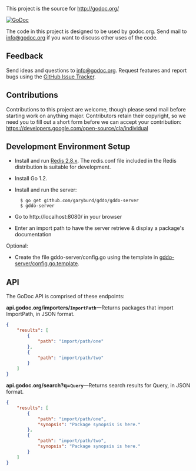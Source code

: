 This project is the source for http://godoc.org/

[![GoDoc](https://godoc.org/github.com/garyburd/gddo?status.png)](http://godoc.org/github.com/garyburd/gddo)

The code in this project is designed to be used by godoc.org. Send mail to
info@godoc.org if you want to discuss other uses of the code.

Feedback
--------

Send ideas and questions to info@godoc.org. Request features and report bugs
using the [GitHub Issue
Tracker](https://github.com/garyburd/gopkgdoc/issues/new). 


Contributions
-------------
Contributions to this project are welcome, though please send mail before
starting work on anything major. Contributors retain their copyright, so we
need you to fill out a short form before we can accept your contribution:
https://developers.google.com/open-source/cla/individual

Development Environment Setup
-----------------------------

- Install and run [Redis 2.8.x](http://redis.io/download). The redis.conf file included in the Redis distribution is suitable for development.
- Install Go 1.2.
- Install and run the server:

        $ go get github.com/garyburd/gddo/gddo-server
        $ gddo-server

- Go to http://localhost:8080/ in your browser
- Enter an import path to have the server retrieve & display a package's documentation

Optional:

- Create the file gddo-server/config.go using the template in [gddo-server/config.go.template](gddo-server/config.go.template).

API
---

The GoDoc API is comprised of these endpoints:

**api.godoc.org/importers/`ImportPath`**&mdash;Returns packages that import ImportPath, in JSON format.

```json
{
	"results": [
		{
			"path": "import/path/one"
		},
		{
			"path": "import/path/two"
		}
	]
}
```

**api.godoc.org/search?q=`Query`**&mdash;Returns search results for Query, in JSON format.

```json
{
	"results": [
		{
			"path": "import/path/one",
			"synopsis": "Package synopsis is here."
		},
		{
			"path": "import/path/two",
			"synopsis": "Package synopsis is here."
		}
	]
}
```
